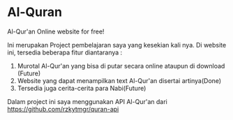 # Al-Quran
Al-Qur'an Online website for free!


Ini merupakan Project pembelajaran saya yang kesekian kali nya.
Di website ini, tersedia beberapa fitur diantaranya :
1. Murotal Al-Qur'an yang bisa di putar secara online ataupun di download (Future)
2. Website yang dapat menampilkan text Al-Qur'an disertai artinya(Done)
3. Tersedia juga cerita-cerita para Nabi(Future)

Dalam project ini saya menggunakan API Al-Qur'an dari https://github.com/rzkytmgr/quran-api
